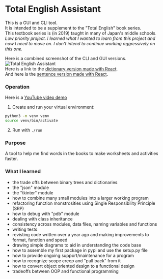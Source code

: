 # Total English Assistant
This is a GUI and CLI tool.  
It is intended to be a supplement to the "Total English" book series.  
This textbook series is (in 2019) taught in many of Japan's middle schools.  
_Low priority project. I learned what I wanted to learn from this project and now I need to move on. I don't intend to continue working aggressively on this one._  


Here is a combined screenshot of the CLI and GUI versions.  
![Total English Assistant](screenshot.png)  
Here is a link to the [dictionary version made with React](https://wmcooper2.com/total-english-dictionary-js/).  
And here is the [sentence version made with React](https://wmcooper2.com/total-english-sentence-js/).  


### Operation
Here is a [YouTube video demo](https://youtu.be/tozkO5Z7fbg)  
1. Create and run your virtual environment:  
```bash
python3 -m venv venv
source venv/bin/activate
```  
2. Run with `./run`


### Purpose
A tool to help me find words in the books to make worksheets and activities faster.  


### What I learned
* the trade offs between binary trees and dictionaries
* the "json" module
* the "tkinter" module
* how to combine many small modules into a larger working program
* refactoring function monstrosities using Single Responsibility Principle (SRP)
* how to debug with "pdb" module
* dealing with class inheritance
* consistency across modules, data files, naming variables and functions
* writing tests
* revisting code written over a year ago and making improvements to format, function and speed
* drawing simple diagrams to aid in understanding the code base
* how to assemble my first package in pypi and use the setup.py file
* how to provide ongoing support/maintenance for a program
* how to recognize scope creep and "pull back" from it
* how to convert object oriented design to a functional design
* tradeoffs between OOP and functional programming
